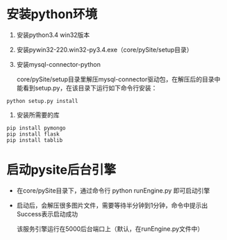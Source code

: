 # 安装python环境

1. 安装python3.4 win32版本

2. 安装pywin32-220.win32-py3.4.exe（core/pySite/setup目录）

3. 安装mysql-connector-python

   core/pySite/setup目录里解压mysql-connector驱动包，在解压后的目录中能看到setup.py，在该目录下运行如下命令行安装：

```
python setup.py install
```

1. 安装所需要的库

```
pip install pymongo
pip install flask
pip install tablib
```

# 启动pysite后台引擎

* 在core/pySite目录下，通过命令行 python runEngine.py 即可启动引擎
* 启动后，会解压很多图片文件，需要等待半分钟到1分钟，命令中提示出Success表示启动成功

  该服务引擎运行在5000后台端口上（默认，在runEngine.py文件中）




